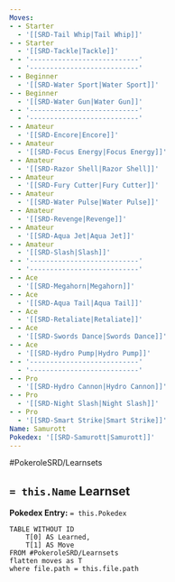 ```yaml
---
Moves:
- - Starter
  - '[[SRD-Tail Whip|Tail Whip]]'
- - Starter
  - '[[SRD-Tackle|Tackle]]'
- - '---------------------------'
  - '---------------------------'
- - Beginner
  - '[[SRD-Water Sport|Water Sport]]'
- - Beginner
  - '[[SRD-Water Gun|Water Gun]]'
- - '---------------------------'
  - '---------------------------'
- - Amateur
  - '[[SRD-Encore|Encore]]'
- - Amateur
  - '[[SRD-Focus Energy|Focus Energy]]'
- - Amateur
  - '[[SRD-Razor Shell|Razor Shell]]'
- - Amateur
  - '[[SRD-Fury Cutter|Fury Cutter]]'
- - Amateur
  - '[[SRD-Water Pulse|Water Pulse]]'
- - Amateur
  - '[[SRD-Revenge|Revenge]]'
- - Amateur
  - '[[SRD-Aqua Jet|Aqua Jet]]'
- - Amateur
  - '[[SRD-Slash|Slash]]'
- - '---------------------------'
  - '---------------------------'
- - Ace
  - '[[SRD-Megahorn|Megahorn]]'
- - Ace
  - '[[SRD-Aqua Tail|Aqua Tail]]'
- - Ace
  - '[[SRD-Retaliate|Retaliate]]'
- - Ace
  - '[[SRD-Swords Dance|Swords Dance]]'
- - Ace
  - '[[SRD-Hydro Pump|Hydro Pump]]'
- - '---------------------------'
  - '---------------------------'
- - Pro
  - '[[SRD-Hydro Cannon|Hydro Cannon]]'
- - Pro
  - '[[SRD-Night Slash|Night Slash]]'
- - Pro
  - '[[SRD-Smart Strike|Smart Strike]]'
Name: Samurott
Pokedex: '[[SRD-Samurott|Samurott]]'
---
```


#PokeroleSRD/Learnsets

## `= this.Name` Learnset

**Pokedex Entry:** `= this.Pokedex`

```dataview
TABLE WITHOUT ID
    T[0] AS Learned,
    T[1] AS Move
FROM #PokeroleSRD/Learnsets
flatten moves as T
where file.path = this.file.path
```
